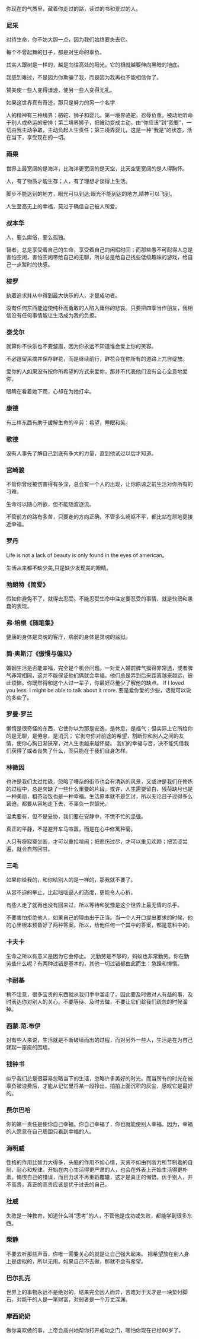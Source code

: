 你现在的气质里，藏着你走过的路，读过的书和爱过的人。
### 尼采
对待生命，你不妨大胆一点，因为我们始终要失去它。

每个不曾起舞的日子，都是对生命的辜负。

其实人跟树是一样的，越是向往高处的阳光，它的根就越要伸向黑暗的地底。

我感到难过，不是因为你欺骗了我，而是因为我再也不能相信你了。

赞美使一些人变得谦逊，使另一些人变得无礼。

如果这世界真有奇迹，那只是努力的另一个名字.

人的精神有三种境界：骆驼、狮子和婴儿。第一境界骆驼，忍辱负重，被动地听命于别人或命运的安排；第二境界狮子，把被动变成主动，由“你应该”到“我要”，一切由我主动争取，主动负起人生责任；第三境界婴儿，这是一种“我是”的状态，活在当下，享受现在的一切。
### 雨果
世界上最宽阔的是海洋，比海洋更宽阔的是天空，比天空更宽阔的是人得胸怀。

人，有了物质才能生存；人，有了理想才谈得上生活。

脚步不能达到的地方，眼光可以到达;眼光不能到达的地方,精神可以飞到。

人生至高无上的幸福，莫过于确信自己被人所爱。

### 叔本华
人，要么庸俗，要么孤独。

智者，总是享受着自己的生命，享受着自己的闲暇时间；而那些愚不可耐得人总是害怕空闲，害怕空闲带给自己的无聊，所以总是给自己找些低级趣味的游戏，给自己一点暂时的快感。

### 梭罗
执着追求并从中得到最大快乐的人，才是成功者。

没有任何东西能迫使纯朴而勇敢的人陷入庸俗的悲哀。只要把四季当作朋友，我相信没有任何事情能让生活成为我的负担。
### 泰戈尔
就算你不快乐也不要皱眉，因为你永远不知道谁会爱上你的笑容。

不必逗留采摘并保存鲜花，而是继续前行，鲜花会在你所有的道路上兀自绽放。

爱你的人如果没有按你所希望的方式来爱你，那并不代表他们没有全心全意地爱你。

眼睛在看着她下雨，心却在为她打伞。
### 康德
有三样东西有助于缓解生命的辛劳：希望，睡眠和笑。

### 歌德
没有人事先了解自己到底有多大的力量，直到他试过以后才知道。

### 宫崎骏
不管你曾经被伤害得有多深，总会有一个人的出现，让你原谅之前生活对你所有的刁难。

生命可以随心所欲，但不能随波逐流。

不管前方的路有多苦，只要走的方向正确，不管多么崎岖不平，都比站在原地更接近幸福。
### 罗丹
Life is not a lack of beauty is only found in the eyes of american。

生活从来都不缺少美,只是缺少发现美的眼睛。
### 勃朗特《简爱》
假如你避免不了，就得去忍受。不能忍受生命中注定要忍受的事情，就是软弱和愚蠢的表现。
### 弗·培根《随笔集》
健康的身体是灵魂的客厅，病弱的身体是灵魂的监狱。
### 简·奥斯汀《傲慢与偏见》
婚姻生活是否能幸福，完全是个机会问题。一对爱人婚前脾气摸得非常透，或者脾气非常相同，这并不能保证他们俩就会幸福。他们总是弄到后来距离越来越远，彼此烦恼。你既然得和这个人过一辈子，你最好尽量少了解他的缺点。
If I loved you less. I might be able to talk about it more.
要是爱你爱的少些，话就可以说的多些了。

### 罗曼·罗兰
懒惰是很奇怪的东西，它使你以为那是安逸，是休息，是福气；但实际上它所给你的是无聊，是倦怠，是消沉； 它剥夺你对前途的希望，割断你和别人之间的友情，使你心胸日渐狭窄，对人生也越来越怀疑。
我们的幸福与否，决不能凭借我们获得了或者丧失了什么，而只能在于我们自身怎样。
### 林微因
也许是我们太过忙碌，忽略了嘈杂的街市也会有清新的风景，又或许是我们在修炼的过程中，总是欠缺了一些什么重要的片段。或许，人生需要留白，残荷缺月也是一种美丽，粗茶淡饭也是一种幸福。生活原本就不是乞讨，所以无论日子过得多么窘迫，都要从容地走下去，不辜负一世韶光。

温柔要有，但不是妥协，我们要在安静中，不慌不忙的坚强。

真正的平静，不是避开车马喧嚣，而是在心中修篱种菊。

人只有将寂寞坐断，才可以重拾喧闹；把悲伤过尽，才可以重见欢颜；把苦涩尝遍，就会自然回甘。
### 三毛
如果你给我的，和你给别人的是一样的，那我就不要了。

从容不迫的举止，比起咄咄逼人的态度，更能令人心折。

有些人走了就再也没有回来过，所以等待和犹豫是这个世界上最无情的杀手。

不要害怕拒绝他人，如果自己的理由出于正当。当一个人开口提出要求的时候，他的心里根本预备好了两种答案。所以，给他任何一个其中的答案，都是意料中的。
### 卡夫卡
生命之所以有意义是因为它会停止。
光勤劳是不够的，蚂蚁也非常勤劳。你在勤劳些什么呢？有两种过错是基本的，其他一切过错都由此而生：急躁和懒惰。
### 卡耐基
稍不注意，很多宝贵的东西就从我们手中溜走了。因此要及时做对人有益的事，及时表达你对别人的关心。不要等待、及时去做，不要让它们趁我们疏忽的时候溜掉。
### 西蒙.范.布伊
对有些人来说，生活就是不断破墙而出的过程，而对另外一些人，生活是在为自己建起一座座的围墙。
### 钱钟书
似乎我们总是很容易忽略当下的生活，忽略许多美好的时光。而当所有的时光在被辜负被浪费后，才能从记忆里将某一段拎出，拍拍上面沉积的灰尘，感叹它是最好的。
### 费尔巴哈
你的第一责任是使你自己幸福。你自己幸福了，你也就能使别人幸福，因为，幸福的人愿意在自己周围只看到幸福的人。
### 海明威
性格的作用比智力大得多，头脑的作用不如心情，天资不如由判断力所节制着的自制、耐心和规律。开始在内心生活得更严肃的人，也会在外表上开始生活得更朴素。悔恨自己的错误，而且力求不再重蹈覆辙，这才是真正的悔悟。优于别人，并不高贵，真正的高贵应该是优于过去的自己。
### 杜威
失败是一种教育，知道什么叫“思考”的人，不管他是成功或失败，都能学到很多东西。
### 柴静
不要去听那些声音，你唯一需要关心的就是让自己强大起来。 把希望放在别人身上是虚拟的，所以无用。如果自己不去做，那就不会有希望。

### 巴尔扎克
世界上的事物永远不是绝对的，结果完全因人而异，苦难对于天才是一块垫付脚石，对能干的人是一笔财富，对弱者是一个万丈深渊。
### 摩西奶奶
做你喜欢做的事，上帝会高兴地帮你打开成功之门，哪怕你现在已经80岁了。
